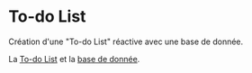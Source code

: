 # To-do List

Création d'une "To-do List" réactive avec une base de donnée.

La [To-do List](https://github.com/RomainGuerin/todo_list/blob/main/index.php) et la [base de donnée](https://github.com/RomainGuerin/todo_list/blob/main/todolist.sql).
